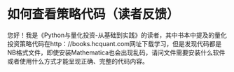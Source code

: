 # 如何查看策略代码（读者反馈）

您好！我是《Python与量化投资-从基础到实践》的读者，其中书本中提及的量化投资策略代码在http：//books.hcquant.com网址下载学习，但是发现代码都是NB格式文件，即使安装Mathematica也会出现乱码，请问文件需要安装什么软件或者使用什么方式才能呈现正确、完整的代码内容。 